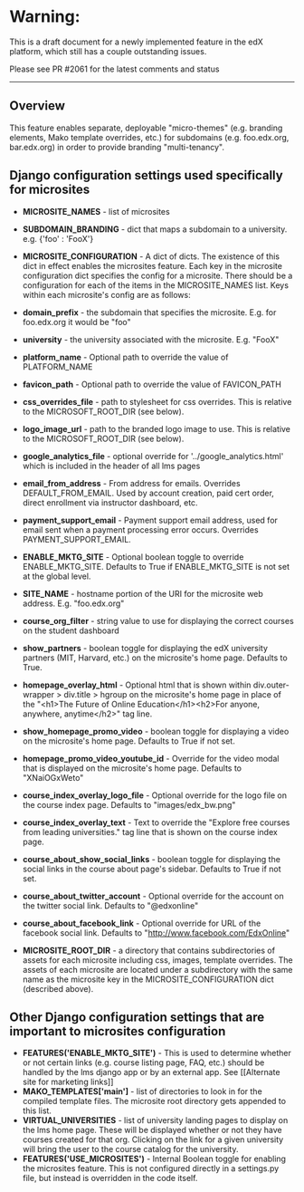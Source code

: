 # Warning:
This is a draft document for a newly implemented feature in the edX platform, which still has a couple outstanding issues.

Please see PR #2061 for the latest comments and status
***
## Overview

This feature enables separate, deployable "micro-themes" (e.g. branding elements, Mako template overrides, etc.) for subdomains (e.g. foo.edx.org, bar.edx.org) in order to provide branding "multi-tenancy".

## Django configuration settings used specifically for microsites

* **MICROSITE_NAMES** - list of microsites
* **SUBDOMAIN_BRANDING** - dict that maps a subdomain to a university. e.g. {'foo' : 'FooX'}
* **MICROSITE_CONFIGURATION** - A dict of dicts. The existence of this dict in effect enables the microsites feature. Each key in the microsite configuration dict specifies the config for a microsite. There should be a configuration for each of the items in the MICROSITE_NAMES list. Keys within each microsite's config are as follows:
 * **domain_prefix** - the subdomain that specifies the microsite. E.g. for foo.edx.org it would be "foo"
 * **university** - the university associated with the microsite. E.g. "FooX"
 * **platform_name** - Optional path to override the value of PLATFORM_NAME
 * **favicon_path** - Optional path to override the value of FAVICON_PATH
 * **css_overrides_file** - path to stylesheet for css overrides. This is relative to the MICROSOFT_ROOT_DIR (see below).
 * **logo_image_url** - path to the branded logo image to use. This is relative to the MICROSOFT_ROOT_DIR (see below).
 * **google_analytics_file** - optional override for '../google_analytics.html' which is included in the header of all lms pages
 * **email_from_address** - From address for emails. Overrides DEFAULT_FROM_EMAIL. Used by account creation, paid cert order, direct enrollment via instructor dashboard, etc.
 * **payment_support_email** - Payment support email address, used for email sent when a payment processing error occurs. Overrides PAYMENT_SUPPORT_EMAIL.
 * **ENABLE_MKTG_SITE** - Optional boolean toggle to override ENABLE_MKTG_SITE. Defaults to True if ENABLE_MKTG_SITE is not set at the global level.
 * **SITE_NAME** - hostname portion of the URI for the microsite web address. E.g. "foo.edx.org"
 * **course_org_filter** - string value to use for displaying the correct courses on the student dashboard
 * **show_partners** - boolean toggle for displaying the edX university partners (MIT, Harvard, etc.) on the microsite's home page. Defaults to True.
 * **homepage_overlay_html** - Optional html that is shown within div.outer-wrapper > div.title > hgroup on the microsite's home page in place of the "\<h1>The Future of Online Education\</h1>\<h2>For anyone, anywhere, anytime\</h2>" tag line.
 * **show_homepage_promo_video** - boolean toggle for displaying a video on the microsite's home page. Defaults to True if not set.
 * **homepage_promo_video_youtube_id** - Override for the video modal that is displayed on the microsite's home page. Defaults to "XNaiOGxWeto"
 * **course_index_overlay_logo_file** - Optional override for the logo file on the course index page. Defaults to "images/edx_bw.png"
 * **course_index_overlay_text** - Text to override the "Explore free courses from leading universities." tag line that is shown on the course index page.
 * **course_about_show_social_links** - boolean toggle for displaying the social links in the course about page's sidebar. Defaults to True if not set.
 * **course_about_twitter_account** - Optional override for the account on the twitter social link. Defaults to "@edxonline"
 * **course_about_facebook_link** - Optional override for URL of the facebook social link. Defaults to "http://www.facebook.com/EdxOnline"

* **MICROSITE_ROOT_DIR** - a directory that contains subdirectories of assets for each microsite including css, images, template overrides. The assets of each microsite are located under a subdirectory with the same name as the microsite key in the MICROSITE_CONFIGURATION dict (described above).

## Other Django configuration settings that are important to microsites configuration

* **FEATURES('ENABLE_MKTG_SITE')** - This is used to determine whether or not certain links (e.g. course listing page, FAQ, etc.) should be handled by the lms django app or by an external app. See [[Alternate site for marketing links]]
* **MAKO_TEMPLATES['main']** - list of directories to look in for the compiled template files. The microsite root directory gets appended to this list.
* **VIRTUAL_UNIVERSITIES** - list of university landing pages to display on the lms home page. These will be displayed whether or not they have courses created for that org. Clicking on the link for a given university will bring the user to the course catalog for the university.
* **FEATURES('USE_MICROSITES')** - Internal Boolean toggle for enabling the microsites feature. This is not configured directly in a settings.py file, but instead is overridden in the code itself.
